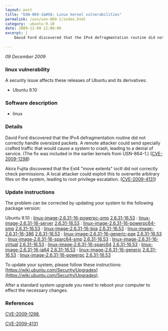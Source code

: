 ```yaml
---
layout: post
title: "USN-869-1&#58; Linux kernel vulnerabilities"
permalink: /usn/usn-869-1/index.html
category:  ubuntu-9.10
date: 2009-12-09 12:00:00
excerpt: |
    David Ford discovered that the IPv4 defragmentation routine did not correctly handle oversized packets.  A remote attacker could send specially crafted traffic that would cause a system to crash, leading to a denial of service. (The fix was included in the earlier kernels from USN-864-1.) ([CVE-2009-1298](http://people.ubuntu.com/~ubuntu-security/cve/CVE-2009-1298))
    
--- 
```

 
 

*09 December 2009*

### linux vulnerability

A security issue affects these releases of Ubuntu and its derivatives:

* Ubuntu 9.10

### Software description

* linux 

### Details

David Ford discovered that the IPv4 defragmentation routine did not correctly handle oversized packets. A remote attacker could send specially crafted traffic that would cause a system to crash, leading to a denial of service. (The fix was included in the earlier kernels from USN-864-1.) ([CVE-2009-1298](http://people.ubuntu.com/~ubuntu-security/cve/CVE-2009-1298))

Akira Fujita discovered that the Ext4 &quot;move extents&quot; ioctl did not correctly check permissions. A local attacker could exploit this to overwrite arbitrary files on the system, leading to root privilege escalation. ([CVE-2009-4131](http://people.ubuntu.com/~ubuntu-security/cve/CVE-2009-4131)) 

### Update instructions

The problem can be corrected by updating your system to the following package version:

Ubuntu 9.10
 : [linux-image-2.6.31-16-powerpc-smp](https://launchpad.net/ubuntu/+source/linux) <span> [2.6.31-16.53](https://launchpad.net/ubuntu/+source/linux/2.6.31-16.53) </span> 
 : [linux-image-2.6.31-16-server](https://launchpad.net/ubuntu/+source/linux) <span> [2.6.31-16.53](https://launchpad.net/ubuntu/+source/linux/2.6.31-16.53) </span> 
 : [linux-image-2.6.31-16-powerpc64-smp](https://launchpad.net/ubuntu/+source/linux) <span> [2.6.31-16.53](https://launchpad.net/ubuntu/+source/linux/2.6.31-16.53) </span> 
 : [linux-image-2.6.31-16-lpia](https://launchpad.net/ubuntu/+source/linux) <span> [2.6.31-16.53](https://launchpad.net/ubuntu/+source/linux/2.6.31-16.53) </span> 
 : [linux-image-2.6.31-16-386](https://launchpad.net/ubuntu/+source/linux) <span> [2.6.31-16.53](https://launchpad.net/ubuntu/+source/linux/2.6.31-16.53) </span> 
 : [linux-image-2.6.31-16-generic-pae](https://launchpad.net/ubuntu/+source/linux) <span> [2.6.31-16.53](https://launchpad.net/ubuntu/+source/linux/2.6.31-16.53) </span> 
 : [linux-image-2.6.31-16-sparc64-smp](https://launchpad.net/ubuntu/+source/linux) <span> [2.6.31-16.53](https://launchpad.net/ubuntu/+source/linux/2.6.31-16.53) </span> 
 : [linux-image-2.6.31-16-virtual](https://launchpad.net/ubuntu/+source/linux) <span> [2.6.31-16.53](https://launchpad.net/ubuntu/+source/linux/2.6.31-16.53) </span> 
 : [linux-image-2.6.31-16-sparc64](https://launchpad.net/ubuntu/+source/linux) <span> [2.6.31-16.53](https://launchpad.net/ubuntu/+source/linux/2.6.31-16.53) </span> 
 : [linux-image-2.6.31-16-ia64](https://launchpad.net/ubuntu/+source/linux) <span> [2.6.31-16.53](https://launchpad.net/ubuntu/+source/linux/2.6.31-16.53) </span> 
 : [linux-image-2.6.31-16-generic](https://launchpad.net/ubuntu/+source/linux) <span> [2.6.31-16.53](https://launchpad.net/ubuntu/+source/linux/2.6.31-16.53) </span> 
 : [linux-image-2.6.31-16-powerpc](https://launchpad.net/ubuntu/+source/linux) <span> [2.6.31-16.53](https://launchpad.net/ubuntu/+source/linux/2.6.31-16.53) </span> 

To update your system, please follow these instructions: [https://wiki.ubuntu.com/Security/Upgrades](https://wiki.ubuntu.com/Security/Upgrades).

After a standard system upgrade you need to reboot your computer to effect the necessary changes. 

### References

 
 [CVE-2009-1298](http://people.ubuntu.com/~ubuntu-security/cve/CVE-2009-1298), 

 [CVE-2009-4131](http://people.ubuntu.com/~ubuntu-security/cve/CVE-2009-4131)
 

